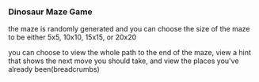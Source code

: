 ### Dinosaur Maze Game

the maze is randomly generated and you can choose the size of the maze to be either 5x5, 10x10, 15x15, or 20x20

you can choose to view the whole path to the end of the maze, view a hint that shows the next move you should take, and view the places you've already been(breadcrumbs)

